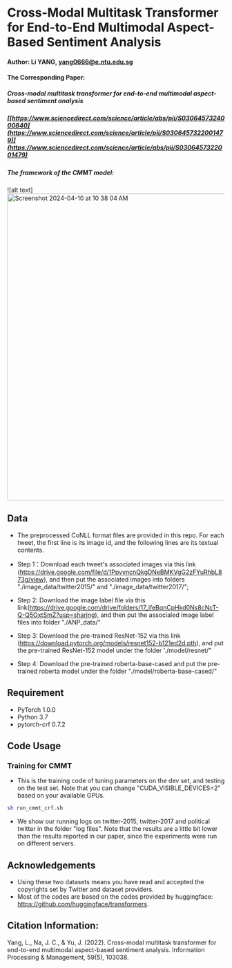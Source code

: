 # Cross-Modal Multitask Transformer for End-to-End Multimodal Aspect-Based Sentiment Analysis

#### Author: Li YANG,  yang0666@e.ntu.edu.sg

#### The Corresponding Paper: 
##### Cross-modal multitask transformer for end-to-end multimodal aspect-based sentiment analysis 
##### [[https://www.sciencedirect.com/science/article/abs/pii/S0306457324000840](https://www.sciencedirect.com/science/article/pii/S0306457322001479)](https://www.sciencedirect.com/science/article/abs/pii/S0306457322001479)

##### The framework of the CMMT model:  
![alt text]<img width="709" alt="Screenshot 2024-04-10 at 10 38 04 AM" src="https://github.com/yangli-hub/CMMT-Code/assets/70850281/4cd2be80-f1a5-4dcb-a3b3-255c24cd184c">



## Data
- The preprocessed CoNLL format files are provided in this repo. For each tweet, the first line is its image id, and the following lines are its textual contents.
- Step 1：Download each tweet's associated images via this link (https://drive.google.com/file/d/1PpvvncnQkgDNeBMKVgG2zFYuRhbL873g/view), and then put the associated images into folders "./image_data/twitter2015/" and "./image_data/twitter2017/";
- Step 2: Download the image label file via this link(https://drive.google.com/drive/folders/17_ifeBqnCpHkd0Ns8cNcT-Q-Q5OxtSmZ?usp=sharing), and then put the associaled image label files into folder "./ANP_data/"
- Step 3: Download the pre-trained ResNet-152 via this link (https://download.pytorch.org/models/resnet152-b121ed2d.pth), and put the pre-trained ResNet-152 model under the folder './model/resnet/" 

- Step 4: Download the pre-trained roberta-base-cased and put the pre-trained roberta model under the folder "./model/roberta-base-cased/"  


## Requirement
* PyTorch 1.0.0
* Python 3.7 
* pytorch-crf 0.7.2

## Code Usage

### Training for CMMT
- This is the training code of tuning parameters on the dev set, and testing on the test set. Note that you can change "CUDA_VISIBLE_DEVICES=2" based on your available GPUs.

```sh
sh run_cmmt_crf.sh
```

- We show our running logs on twitter-2015, twitter-2017 and political twitter in the folder "log files". Note that the results are a little bit lower than the results reported in our paper, since the experiments were run on different servers.


## Acknowledgements
- Using these two datasets means you have read and accepted the copyrights set by Twitter and dataset providers.
- Most of the codes are based on the codes provided by huggingface: https://github.com/huggingface/transformers.

## Citation Information:
Yang, L., Na, J. C., & Yu, J. (2022). Cross-modal multitask transformer for end-to-end multimodal aspect-based sentiment analysis. Information Processing & Management, 59(5), 103038.
